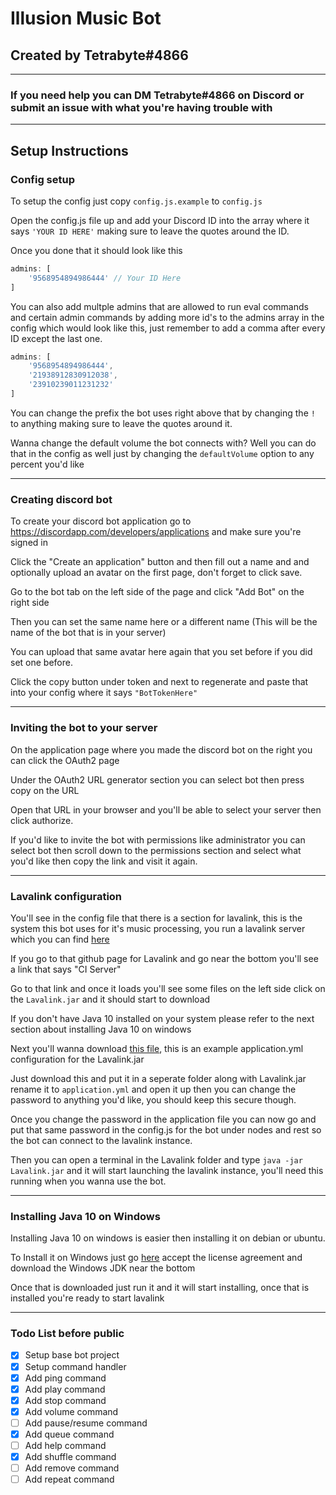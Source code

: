 # Illusion Music Bot

## Created by Tetrabyte#4866

---

### If you need help you can DM Tetrabyte#4866 on Discord or submit an issue with what you're having trouble with

---

## Setup Instructions

### Config setup

To setup the config just copy `config.js.example` to `config.js`

Open the config.js file up and add your Discord ID into the array where it says `'YOUR ID HERE'` making sure to leave the quotes around the ID.

Once you done that it should look like this

```js
admins: [
    '9568954894986444' // Your ID Here
]
```

You can also add multple admins that are allowed to run eval commands and certain admin commands by adding more id's to the admins array in the config which would look like this, just remember to add a comma after every ID except the last one.

```js
admins: [
    '9568954894986444',
    '21938912830912038',
    '23910239011231232'
]
```

You can change the prefix the bot uses right above that by changing the `!` to anything making sure to leave the quotes around it.

Wanna change the default volume the bot connects with? Well you can do that in the config as well just by changing the `defaultVolume` option to any percent you'd like

---

### Creating discord bot

To create your discord bot application go to https://discordapp.com/developers/applications and make sure you're signed in

Click the "Create an application" button and then fill out a name and and optionally upload an avatar on the first page, don't forget to click save.

Go to the bot tab on the left side of the page and click "Add Bot" on the right side

Then you can set the same name here or a different name (This will be the name of the bot that is in your server)

You can upload that same avatar here again that you set before if you did set one before.

Click the copy button under token and next to regenerate and paste that into your config where it says `"BotTokenHere"`

---

### Inviting the bot to your server

On the application page where you made the discord bot on the right you can click the OAuth2 page

Under the OAuth2 URL generator section you can select bot then press copy on the URL

Open that URL in your browser and you'll be able to select your server then click authorize.

If you'd like to invite the bot with permissions like administrator you can select bot then scroll down to the permissions section and select what you'd like then copy the link and visit it again.

---

### Lavalink configuration

You'll see in the config file that there is a section for lavalink, this is the system this bot uses for it's music processing, you run a lavalink server which you can find [here](https://github.com/Frederikam/Lavalink)

If you go to that github page for Lavalink and go near the bottom you'll see a link that says "CI Server"

Go to that link and once it loads you'll see some files on the left side click on the `Lavalink.jar` and it should start to download

If you don't have Java 10 installed on your system please refer to the next section about installing Java 10 on windows

Next you'll wanna download [this file](https://raw.githubusercontent.com/Frederikam/Lavalink/master/LavalinkServer/application.yml.example), this is an example application.yml configuration for the Lavalink.jar

Just download this and put it in a seperate folder along with Lavalink.jar rename it to `application.yml` and open it up then you can change the password to anything you'd like, you should keep this secure though.

Once you change the password in the application file you can now go and put that same password in the config.js for the bot under nodes and rest so the bot can connect to the lavalink instance.

Then you can open a terminal in the Lavalink folder and type `java -jar Lavalink.jar` and it will start launching the lavalink instance, you'll need this running when you wanna use the bot.

---

### Installing Java 10 on Windows

Installing Java 10 on windows is easier then installing it on debian or ubuntu.

To Install it on Windows just go [here](https://www.oracle.com/technetwork/java/javase/downloads/jdk10-downloads-4416644.html) accept the license agreement and download the Windows JDK near the bottom

Once that is downloaded just run it and it will start installing, once that is installed you're ready to start lavalink

---

### Todo List before public

- [x] Setup base bot project
- [x] Setup command handler
- [x] Add ping command
- [x] Add play command
- [x] Add stop command
- [x] Add volume command
- [ ] Add pause/resume command
- [x] Add queue command
- [ ] Add help command
- [x] Add shuffle command
- [ ] Add remove command
- [ ] Add repeat command
